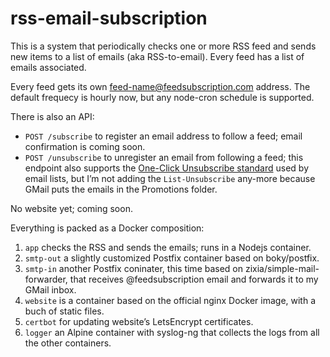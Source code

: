 # rss-email-subscription

This is a system that periodically checks one or more RSS feed and sends new items to a list of emails (aka RSS-to-email). Every feed has a list of emails associated.

Every feed gets its own feed-name@feedsubscription.com address. The default frequecy is hourly now, but any node-cron schedule is supported.

There is also an API:

- `POST /subscribe` to register an email address to follow a feed; email confirmation is coming soon.
- `POST /unsubscribe` to unregister an email from following a feed; this endpoint also supports the [One-Click Unsubscribe standard][0] used by email lists, but I’m not adding the `List-Unsubscribe` any-more because GMail puts the emails in the Promotions folder.

[0]: https://certified-senders.org/wp-content/uploads/2019/08/One-Click-Unsubscribe-now-mandatory.pdf

No website yet; coming soon.

Everything is packed as a Docker composition:

1. `app` checks the RSS and sends the emails; runs in a Nodejs container.
2. `smtp-out` a slightly customized Postfix container based on boky/postfix.
3. `smtp-in` another Postfix coninater, this time based on zixia/simple-mail-forwarder, that receives @feedsubscription email and forwards it to my GMail inbox.
4. `website` is a container based on the official nginx Docker image, with a buch of static files.
5. `certbot` for updating website’s LetsEncrypt certificates.
6. `logger` an Alpine container with syslog-ng that collects the logs from all the other containers.
